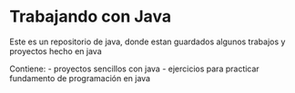 <h1>Trabajando con Java</h1>
<p>Este es un repositorio de java, donde estan guardados algunos trabajos  y proyectos hecho en java</p>

<p>Contiene:
  - proyectos sencillos con java
  - ejercicios para practicar fundamento de programación en java

</p>
